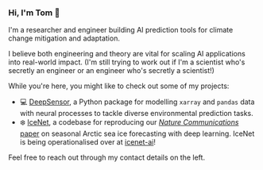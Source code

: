 ### Hi, I'm Tom 👋

I'm a researcher and engineer building AI prediction tools for climate change mitigation and adaptation.

I believe both engineering and theory are vital for scaling AI applications into real-world impact. (I'm still trying to work out if I'm a scientist who's secretly an engineer or an engineer who's secretly a scientist!)

While you're here, you might like to check out some of my projects:
* :computer: [DeepSensor](https://github.com/tom-andersson/deepsensor), a Python package for modelling `xarray` and `pandas` data with neural processes to tackle diverse environmental prediction tasks.
* :snowflake: [IceNet](https://github.com/tom-andersson/icenet-paper), a codebase for reproducing our [*Nature Communications* paper](https://www.nature.com/articles/s41467-021-25257-4) on seasonal Arctic sea ice forecasting with deep learning. IceNet is being operationalised over at [icenet-ai](https://github.com/icenet-ai)!

Feel free to reach out through my contact details on the left.
